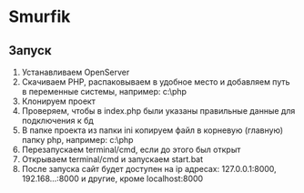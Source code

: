 # Smurfik
## Запуск
1. Устанавливаем OpenServer
2. Скачиваем PHP, распаковываем в удобное место и добавляем путь в переменные системы, например: c:\php
3. Клонируем проект
4. Проверяем, чтобы в index.php были указаны правильные данные для подключения к бд
5. В папке проекта из папки ini копируем файл в корневую (главную) папку php, например: c:\php
6. Перезапускаем terminal/cmd, если до этого был открыт
7. Открываем terminal/cmd и запускаем start.bat
8. После запуска сайт будет доступен на ip адресах: 127.0.0.1:8000, 192.168...:8000 и другие, кроме localhost:8000
